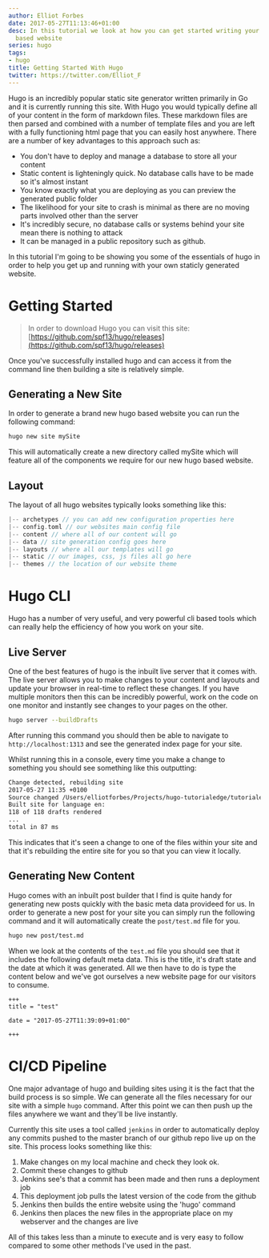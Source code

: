 ```yaml
---
author: Elliot Forbes
date: 2017-05-27T11:13:46+01:00
desc: In this tutorial we look at how you can get started writing your first hugo
  based website
series: hugo
tags:
- hugo
title: Getting Started With Hugo
twitter: https://twitter.com/Elliot_F
---
```


Hugo is an incredibly popular static site generator written primarily in Go and it is currently running this site. With Hugo you would typically define all of your content in the form of markdown files. These markdown files are then parsed and combined with a number of template files and you are left with a fully functioning html page that you can easily host anywhere. There are a number of key advantages to this approach such as:

* You don't have to deploy and manage a database to store all your content
* Static content is lighteningly quick. No database calls have to be made so it's almost instant
* You know exactly what you are deploying as you can preview the generated public folder
* The likelihood for your site to crash is minimal as there are no moving parts involved other than the server
* It's incredibly secure, no database calls or systems behind your site mean there is nothing to attack
* It can be managed in a public repository such as github.

In this tutorial I'm going to be showing you some of the essentials of hugo in order to help you get up and running with your own staticly generated website.

# Getting Started

> In order to download Hugo you can visit this site: [https://github.com/spf13/hugo/releases](https://github.com/spf13/hugo/releases)

Once you've successfully installed hugo and can access it from the command line then building a site is relatively simple.

## Generating a New Site

In order to generate a brand new hugo based website you can run the following command:

```bash
hugo new site mySite
```

This will automatically create a new directory called mySite which will feature all of the components we require for our new hugo based website.

## Layout

The layout of all hugo websites typically looks something like this:

```go
|-- archetypes // you can add new configuration properties here
|-- config.toml // our websites main config file
|-- content // where all of our content will go
|-- data // site generation config goes here
|-- layouts // where all our templates will go
|-- static // our images, css, js files all go here
|-- themes // the location of our website theme
```

# Hugo CLI

Hugo has a number of very useful, and very powerful cli based tools which can really help the efficiency of how you work on your site.

## Live Server

One of the best features of hugo is the inbuilt live server that it comes with. The live server allows you to make changes to your content and layouts and update your browser in real-time to reflect these changes. If you have multiple monitors then this can be incredibly powerful, work on the code on one monitor and instantly see changes to your pages on the other.

```bash
hugo server --buildDrafts
```

After running this command you should then be able to navigate to `http://localhost:1313` and see the generated index page for your site. 

Whilst running this in a console, every time you make a change to something you should see something like this outputting:

```bash
Change detected, rebuilding site
2017-05-27 11:35 +0100
Source changed /Users/elliotforbes/Projects/hugo-tutorialedge/tutorialedge/content/post/golang/hugo/getting-started-with-hugo.md
Built site for language en:
118 of 118 drafts rendered
... 
total in 87 ms
```

This indicates that it's seen a change to one of the files within your site and that it's rebuilding the entire site for you so that you can view it locally. 

## Generating New Content

Hugo comes with an inbuilt post builder that I find is quite handy for generating new posts quickly with the basic meta data provideed for us. In order to generate a new post for your site you can simply run the following command and it will automatically create the `post/test.md` file for you.

```bash
hugo new post/test.md
```

When we look at the contents of the `test.md` file you should see that it includes the following default meta data. This is the title, it's draft state and the date at which it was generated. All we then have to do is type the content below and we've got ourselves a new website page for our visitors to consume.

```t
+++
title = "test"

date = "2017-05-27T11:39:09+01:00"

+++
```

# CI/CD Pipeline

One major advantage of hugo and building sites using it is the fact that the build process is so simple. We can generate all the files necessary for our site with a simple `hugo` command. After this point we can then push up the files anywhere we want and they'll be live instantly.

Currently this site uses a tool called `jenkins` in order to automatically deploy any commits pushed to the master branch of our github repo live up on the site. This process looks something like this:

1. Make changes on my local machine and check they look ok.
2. Commit these changes to github
3. Jenkins see's that a commit has been made and then runs a deployment job
4. This deployment job pulls the latest version of the code from the github 
5. Jenkins then builds the entire website using the 'hugo' command
6. Jenkins then places the new files in the appropriate place on my webserver and the changes are live

All of this takes less than a minute to execute and is very easy to follow compared to some other methods I've used in the past. 

